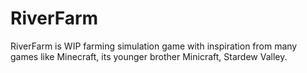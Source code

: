 # RiverFarm
RiverFarm is WIP farming simulation game with inspiration from many games like Minecraft, its younger brother Minicraft, Stardew Valley.
